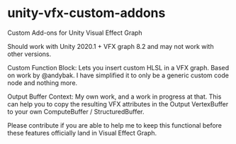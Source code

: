 # unity-vfx-custom-addons
Custom Add-ons for Unity Visual Effect Graph

Should work with Unity 2020.1 + VFX graph 8.2 and may not work with other versions.

Custom Function Block: Lets you insert custom HLSL in a VFX graph. Based on work by @andybak. I have simplified it to only be a generic custom code node and nothing more.

Output Buffer Context: My own work, and a work in progress at that. This can help you to copy the resulting VFX attributes in the Output VertexBuffer to your own ComputeBuffer / StructuredBuffer.

Please contribute if you are able to help me to keep this functional before these features officially land in Visual Effect Graph.
